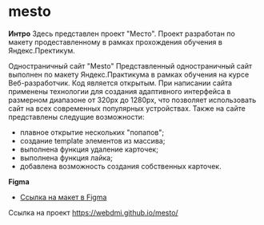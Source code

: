 # mesto

**Интро**
Здесь представлен проект "Место".
Проект разработан по макету продеставленному в рамках прохождения обучения в Яндекс.Пректикум.

Одностраничный сайт "Mesto"
Представленный одностраничный сайт выполнен по макету Яндекс.Практикума в рамках обучения на курсе Веб-разработчик. Код является открытым.
При написании сайта применены технологии для создания адаптивного интерфейса в размерном диапазоне от 320px до 1280px, что позволяет использовать сайт на всех современных популярных устройствах.
Также на сайте представлены следущие возможности:
-   плавное открытие нескольких "попапов";
-   создание template элементов из массива;
-   выполнена функция удаление карточек;
-   выполнена функция лайка;
-   добавлена возможность создания собственных карточек.

**Figma**

* [Ссылка на макет в Figma](https://www.figma.com/file/2cn9N9jSkmxD84oJik7xL7/JavaScript.-Sprint-4?node-id=0%3A1)

Ссылка на проект https://webdmi.github.io/mesto/

